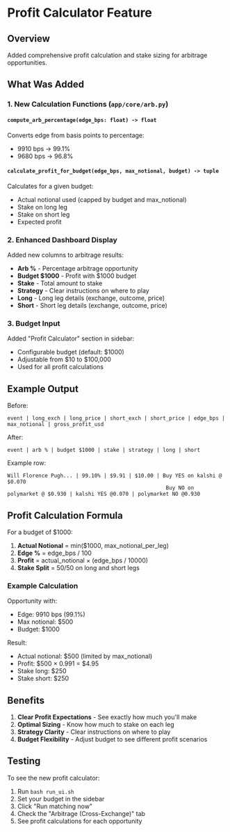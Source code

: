 # Profit Calculator Feature

## Overview
Added comprehensive profit calculation and stake sizing for arbitrage opportunities.

## What Was Added

### 1. New Calculation Functions (`app/core/arb.py`)

#### `compute_arb_percentage(edge_bps: float) -> float`
Converts edge from basis points to percentage:
- 9910 bps → 99.1%
- 9680 bps → 96.8%

#### `calculate_profit_for_budget(edge_bps, max_notional, budget) -> tuple`
Calculates for a given budget:
- Actual notional used (capped by budget and max_notional)
- Stake on long leg
- Stake on short leg  
- Expected profit

### 2. Enhanced Dashboard Display

Added new columns to arbitrage results:
- **Arb %** - Percentage arbitrage opportunity
- **Budget $1000** - Profit with $1000 budget
- **Stake** - Total amount to stake
- **Strategy** - Clear instructions on where to play
- **Long** - Long leg details (exchange, outcome, price)
- **Short** - Short leg details (exchange, outcome, price)

### 3. Budget Input

Added "Profit Calculator" section in sidebar:
- Configurable budget (default: $1000)
- Adjustable from $10 to $100,000
- Used for all profit calculations

## Example Output

Before:
```
event | long_exch | long_price | short_exch | short_price | edge_bps | max_notional | gross_profit_usd
```

After:
```
event | arb % | budget $1000 | stake | strategy | long | short
```

Example row:
```
Will Florence Pugh... | 99.10% | $9.91 | $10.00 | Buy YES on kalshi @ $0.070
                                                   Buy NO on polymarket @ $0.930 | kalshi YES @0.070 | polymarket NO @0.930
```

## Profit Calculation Formula

For a budget of $1000:
1. **Actual Notional** = min($1000, max_notional_per_leg)
2. **Edge %** = edge_bps / 100
3. **Profit** = actual_notional × (edge_bps / 10000)
4. **Stake Split** = 50/50 on long and short legs

### Example Calculation

Opportunity with:
- Edge: 9910 bps (99.1%)
- Max notional: $500
- Budget: $1000

Result:
- Actual notional: $500 (limited by max_notional)
- Profit: $500 × 0.991 = $4.95
- Stake long: $250
- Stake short: $250

## Benefits

1. **Clear Profit Expectations** - See exactly how much you'll make
2. **Optimal Sizing** - Know how much to stake on each leg
3. **Strategy Clarity** - Clear instructions on where to play
4. **Budget Flexibility** - Adjust budget to see different profit scenarios

## Testing

To see the new profit calculator:
1. Run `bash run_ui.sh`
2. Set your budget in the sidebar
3. Click "Run matching now"
4. Check the "Arbitrage (Cross-Exchange)" tab
5. See profit calculations for each opportunity


